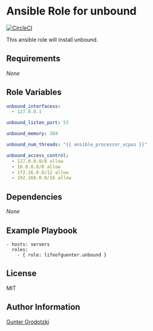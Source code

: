 # Ansible Role for unbound

[![CircleCI](https://circleci.com/gh/lifeofguenter/ansible-role-unbound/tree/main.svg?style=svg)](https://circleci.com/gh/lifeofguenter/ansible-role-unbound/tree/main)

This ansible role will install unbound.

## Requirements

_None_

## Role Variables

```yaml
unbound_interfacess:
  - 127.0.0.1

unbound_listen_port: 53

unbound_memory: 384

unbound_num_threads: "{{ ansible_processor_vcpus }}"

unbound_access_control:
  - 127.0.0.0/8 allow
  - 10.0.0.0/8 allow
  - 172.16.0.0/12 allow
  - 192.168.0.0/16 allow
```

## Dependencies

_None_

## Example Playbook

```
- hosts: servers
  roles:
    - { role: lifeofguenter.unbound }
```

## License

MIT

## Author Information

[Gunter Grodotzki](https://lifeofguenter.de)
